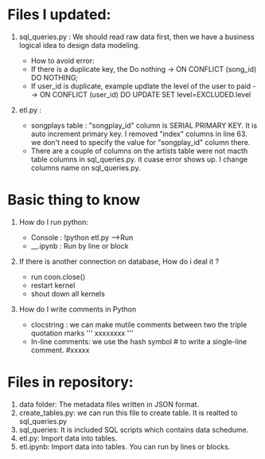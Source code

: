 
# Files I updated:

1. sql_queries.py :  We should read raw data first, then we have a business logical idea to design data modeling. 
    * How to avoid error: 
     * If there is a  duplicate key,  the Do nothing -> ON CONFLICT (song_id) DO NOTHING;
     * If user_id is duplicate, example  updlate   the level of the user to paid  --> ON CONFLICT (user_id) DO UPDATE SET level=EXCLUDED.level
         
    
    
12. etl.py :  
    * songplays table :  "songplay_id" column is SERIAL PRIMARY KEY. It is auto increment primary key. I removed "index" columns in  line 63. we don't need to specify the value for "songplay_id" column there.
    * There are a couple of columns on the artists table were not macth table columns in sql_queries.py. it cuase error shows up. I change columns name on sql_queries.py.
    
# Basic thing to know 

    
1. How do I run python: 
    * Console : !python etl.py -->Run 
    * __.ipynb : Run by line or block
    
2.  If there is another connection on database, How do i deal it ?
    *  run coon.close()
    * restart kernel 
    * shout down all kernels

3. How do I write comments in Python
    * clocstring : we can make mutile comments between two  the triple quotation marks   ''' xxxxxxxx '''
    * In-line comments: we use the hash symbol # to write a single-line comment.    #xxxxx

# Files in repository:
1. data folder: The metadata files written in JSON format.
2. create_tables.py: we can run this file to create table. It is realted to sql_queries.py
3. sql_queries: It is included SQL scripts which contains data schedume. 
4. etl.py: Import data into tables. 
5. etl.ipynb: Import data into tables. You can run by lines or blocks.

